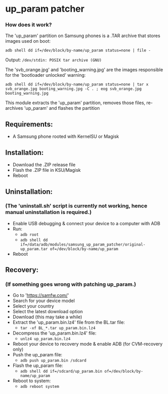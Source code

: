 # up_param patcher

### How does it work?
The 'up_param' partition on Samsung phones is a .TAR archive that stores images used on boot:

`adb shell dd if=/dev/block/by-name/up_param status=none | file -`

Output: `/dev/stdin: POSIX tar archive (GNU)`

The 'svb_orange.jpg' and 'booting_warning.jpg' are the images responsible for the 'bootloader unlocked' warning:

`adb shell dd if=/dev/block/by-name/up_param status=none | tar x svb_orange.jpg booting_warning.jpg -C . ; eog svb_orange.jpg booting_warning.jpg`

This module extracts the 'up_param' partition, removes those files, re-archives 'up_param' and flashes the partition

## Requirements:
- A Samsung phone rooted with KernelSU or Magisk

## Installation:
- Download the .ZIP release file
- Flash the .ZIP file in KSU/Magisk
- Reboot

## Uninstallation:
### (The 'uninstall.sh' script is currently not working, hence manual uninstallation is required.)
- Enable USB debugging & connect your device to a computer with ADB
- Run:
  * `adb root`
  * `adb shell dd if=/data/adb/modules/samsung_up_param_patcher/original-up_param.tar of=/dev/block/by-name/up_param`
- Reboot

## Recovery:
### (If something goes wrong with patching up_param.)
- Go to 'https://samfw.com/'
- Search for your device model
- Select your country
- Select the latest download option
- Download (this may take a while)
- Extract the 'up_param.bin.lz4' file from the BL.tar file:
  * `tar -xf BL_*.tar up_param.bin.lz4`
- Decompress the 'up_param.bin.lz4' file:
  * `unlz4 up_param.bin.lz4`
- Reboot your device to recovery mode & enable ADB (for CVM-recovery only)
- Push the up_param file:
  * `adb push up_param.bin /sdcard`
- Flash the up_param file:
  * `adb shell dd if=/sdcard/up_param.bin of=/dev/block/by-name/up_param`
- Reboot to system:
  * `adb reboot system`
